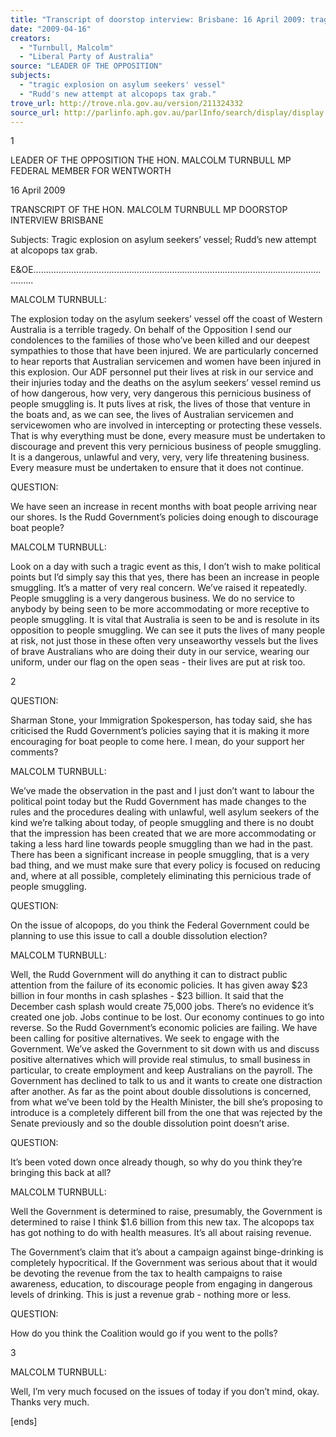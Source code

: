 ```yaml
---
title: "Transcript of doorstop interview: Brisbane: 16 April 2009: tragic explosion on asylum seekers' vessel; Rudd's new attempt at alcopops tax grab."
date: "2009-04-16"
creators:
  - "Turnbull, Malcolm"
  - "Liberal Party of Australia"
source: "LEADER OF THE OPPOSITION"
subjects:
  - "tragic explosion on asylum seekers' vessel"
  - "Rudd's new attempt at alcopops tax grab."
trove_url: http://trove.nla.gov.au/version/211324332
source_url: http://parlinfo.aph.gov.au/parlInfo/search/display/display.w3p;query=Id%3A%22media/pressrel/ITAT6%22
---
```


  1 

 

 

 

 

 LEADER OF THE OPPOSITION  THE HON. MALCOLM TURNBULL MP  FEDERAL MEMBER FOR WENTWORTH 

 

 16 April 2009   

 TRANSCRIPT OF THE HON. MALCOLM TURNBULL MP  DOORSTOP INTERVIEW  BRISBANE 

 

 Subjects: Tragic explosion on asylum seekers’ vessel; Rudd’s new attempt at alcopops tax grab.   

 E&OE……………………………………………………………………………………………………….…..   

 MALCOLM TURNBULL:   

 The explosion today on the asylum seekers’ vessel off the coast of Western Australia is a terrible tragedy.  On behalf of the Opposition I send our condolences to the families of those who’ve been killed and our  deepest sympathies to those that have been injured. We are particularly concerned to hear reports that  Australian servicemen and women have been injured in this explosion. Our ADF personnel put their lives at  risk in our service and their injuries today and the deaths on the asylum seekers’ vessel remind us of how  dangerous, how very, very dangerous this pernicious business of people smuggling is. It puts lives at risk,  the lives of those that venture in the boats and, as we can see, the lives of Australian servicemen and  servicewomen who are involved in intercepting or protecting these vessels. That is why everything must be  done, every measure must be undertaken to discourage and prevent this very pernicious business of people  smuggling. It is a dangerous, unlawful and very, very, very life threatening business. Every measure must be  undertaken to ensure that it does not continue.   

 QUESTION:   

 We have seen an increase in recent months with boat people arriving near our shores. Is the Rudd  Government’s policies doing enough to discourage boat people?   

 MALCOLM TURNBULL:   

 Look on a day with such a tragic event as this, I don’t wish to make political points but I’d simply say this  that yes, there has been an increase in people smuggling. It’s a matter of very real concern. We’ve raised it  repeatedly. People smuggling is a very dangerous business. We do no service to anybody by being seen to  be more accommodating or more receptive to people smuggling. It is vital that Australia is seen to be and is  resolute in its opposition to people smuggling. We can see it puts the lives of many people at risk, not just  those in these often very unseaworthy vessels but the lives of brave Australians who are doing their duty in  our service, wearing our uniform, under our flag on the open seas - their lives are put at risk too.   

 

 

 

  2 

 QUESTION:   

 Sharman Stone, your Immigration Spokesperson, has today said, she has criticised the Rudd Government’s  policies saying that it is making it more encouraging for boat people to come here. I mean, do your support  her comments?    

 MALCOLM TURNBULL:   

 We’ve made the observation in the past and I just don’t want to labour the political point today but the Rudd  Government has made changes to the rules and the procedures dealing with unlawful, well asylum seekers  of the kind we’re talking about today, of people smuggling and there is no doubt that the impression has  been created that we are more accommodating or taking a less hard line towards people smuggling than we  had in the past. There has been a significant increase in people smuggling, that is a very bad thing, and we  must make sure that every policy is focused on reducing and, where at all possible, completely eliminating  this pernicious trade of people smuggling.   

 QUESTION:   

 On the issue of alcopops, do you think the Federal Government could be planning to use this issue to call a  double dissolution election?   

 MALCOLM TURNBULL:   

 Well, the Rudd Government will do anything it can to distract public attention from the failure of its  economic policies.  It has given away $23 billion in four months in cash splashes - $23 billion.  It said that  the December cash splash would create 75,000 jobs.  There’s no evidence it’s created one job.  Jobs  continue to be lost.  Our economy continues to go into reverse.  So the Rudd Government’s economic  policies are failing.  We have been calling for positive alternatives.  We seek to engage with the  Government.  We’ve asked the Government to sit down with us and discuss positive alternatives which will  provide real stimulus, to small business in particular, to create employment and keep Australians on the  payroll.   The Government has declined to talk to us and it wants to create one distraction after another.  As  far as the point about double dissolutions is concerned, from what we’ve been told by the Health Minister,  the bill she’s proposing to introduce is a completely different bill from the one that was rejected by the  Senate previously and so the double dissolution point doesn’t arise.   

 QUESTION:   

 It’s been voted down once already though, so why do you think they’re bringing this back at all?   

 MALCOLM TURNBULL:   

 Well the Government is determined to raise, presumably, the Government is determined to raise I think $1.6  billion from this new tax.  The alcopops tax has got nothing to do with health measures.  It’s all about  raising revenue.     

 The Government’s claim that it’s about a campaign against binge-drinking is completely hypocritical.  If the  Government was serious about that it would be devoting the revenue from the tax to health campaigns to  raise awareness, education, to discourage people from engaging in dangerous levels of drinking.  This is just  a revenue grab - nothing more or less.   

 QUESTION:   

 How do you think the Coalition would go if you went to the polls?   

  3 

 MALCOLM TURNBULL:   

 Well, I’m very much focused on the issues of today if you don’t mind, okay.  Thanks very much.   

 [ends]   

 

